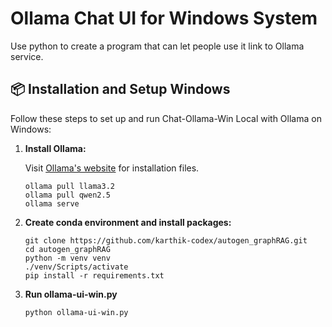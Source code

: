# Ollama Chat UI for Windows System
Use python to create a program that can let people use it link to Ollama service.

## 📦 Installation and Setup Windows

Follow these steps to set up and run Chat-Ollama-Win Local with Ollama on Windows:

1. **Install Ollama:**

    Visit [Ollama's website](https://ollama.com/) for installation files.

    ```pwsh
    ollama pull llama3.2
    ollama pull qwen2.5
    ollama serve
    ```

2. **Create conda environment and install packages:**
    ```pwsh
    git clone https://github.com/karthik-codex/autogen_graphRAG.git
    cd autogen_graphRAG
    python -m venv venv
    ./venv/Scripts/activate
    pip install -r requirements.txt
    ```    
3. **Run ollama-ui-win.py**
    ```pwsh
    python ollama-ui-win.py
    ```                
